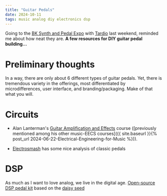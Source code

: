 ```yaml
---
title: "Guitar Pedals"
date: 2024-10-11
tags: music analog diy electronics dsp
---
```


Going to the [BK Synth and Pedal Expo](https://delicious-audio.com/brooklyn-synth-pedal-expo/) with [Tardio](https://amzn.to/3PNyQ02) last weekend, reminded me about how neat they are.  **A few resources for DIY guitar pedal building...**

# Preliminary thoughts

In a way, there are only about 6 different types of guitar pedals.  Yet, there is tremendous variety in the offerings, most differentiated by microdifferences, user interface, and branding/packaging.  Make of that what you will.

# Circuits 

- Alan Lanterman's [Guitar Amplification and Effects](https://youtube.com/playlist?list=PLOunECWxELQS7JV_KeeTJJpgGjOftoaAH&si=IN01nOACMy-fcZIm) course ([previously mentioned among his other music-EECS courses]({{ site.baseurl }}{% post_url 2024-06-22-Electrical-Engineering-for-Music %})).

- [Electrosmash](https://www.electrosmash.com) has some nice analysis of classic pedals

# DSP

As much as I want to love analog, we live in the digital age.  [Open-source DSP pedal kit](https://clevelandmusicco.com/hothouse-diy-digital-signal-processing-platform-kit/) based on the [daisy seed](https://electro-smith.com/products/daisy-seed)

